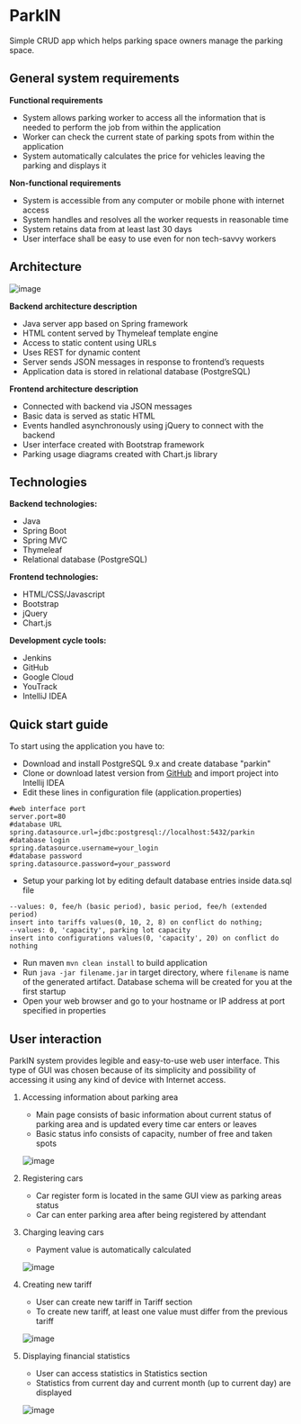 # ParkIN

Simple CRUD app which helps parking space owners manage the parking space.


## General system requirements
**Functional requirements**
* System allows parking worker to access all the information that is needed to perform the job from within the application
* Worker can check the current state of parking spots from within the application
* System automatically calculates the price for vehicles leaving the parking and displays it

**Non-functional requirements**
* System is accessible from any computer or mobile phone with internet access
* System handles and resolves all the worker requests in reasonable time
* System retains data from at least last 30 days
* User interface shall be easy to use even for non tech-savvy workers

## Architecture
![image](https://i.imgur.com/UVcFJKr.png)

**Backend architecture description**
* Java server app based on Spring framework
* HTML content served by Thymeleaf template engine
* Access to static content using URLs
* Uses REST for dynamic content
* Server sends JSON messages in response to frontend’s requests
* Application data is stored in relational database (PostgreSQL)

**Frontend architecture description**
* Connected with backend via JSON messages
* Basic data is served as static HTML
* Events handled asynchronously using jQuery to connect with the backend
* User interface created with Bootstrap framework
* Parking usage diagrams created with Chart.js library

## Technologies
**Backend technologies:**
* Java
* Spring Boot
* Spring MVC
* Thymeleaf
* Relational database (PostgreSQL)

**Frontend technologies:**
* HTML/CSS/Javascript
* Bootstrap
* jQuery
* Chart.js

**Development cycle tools:**
* Jenkins
* GitHub
* Google Cloud
* YouTrack
* IntelliJ IDEA

## Quick start guide
To start using the application you have to:
* Download and install PostgreSQL 9.x and create database "parkin"
* Clone or download latest version from [GitHub](https://github.com/Jantoni1/ParkIN) and import project into Intellij IDEA
* Edit these lines in configuration file (application.properties)
```
#web interface port
server.port=80
#database URL
spring.datasource.url=jdbc:postgresql://localhost:5432/parkin
#database login
spring.datasource.username=your_login
#database password
spring.datasource.password=your_password
```
* Setup your parking lot by editing default database entries inside data.sql file
```
--values: 0, fee/h (basic period), basic period, fee/h (extended period)
insert into tariffs values(0, 10, 2, 8) on conflict do nothing;
--values: 0, 'capacity', parking lot capacity
insert into configurations values(0, 'capacity', 20) on conflict do nothing
```
* Run maven `mvn clean install` to build application
* Run `java -jar filename.jar` in target directory, where `filename` is name of the generated artifact. Database schema will be created for you at the first startup
* Open your web browser and go to your hostname or IP address at port specified in properties

## User interaction
ParkIN system provides legible and easy-to-use web user interface. This type of GUI was chosen because of its simplicity and possibility of accessing it using any kind of device with Internet access.

1. Accessing information about parking area
    * Main page consists of basic information about current status of parking area and is updated every time car enters or leaves
    * Basic status info consists of capacity, number of free and taken spots
    
    ![image](https://i.imgur.com/B27reo5.png)

2. Registering cars
    * Car register form is located in the same GUI view as parking areas status
    * Car can enter parking area after being registered by attendant
    
3. Charging leaving cars
    * Payment value is automatically calculated
    
    ![image](https://i.imgur.com/lfrdfpG.png)
    
4. Creating new tariff
    * User can create new tariff in Tariff section
    * To create new tariff, at least one value must differ from the previous tariff
    
    ![image](https://i.imgur.com/4CsO8NG.png)
    
5. Displaying financial statistics
    * User can access statistics in Statistics section
    * Statistics from current day and current month (up to current day) are displayed
    
    ![image](https://i.imgur.com/w28ME41.png)
